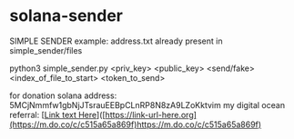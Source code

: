 # solana-sender

SIMPLE SENDER example:
address.txt already present in simple_sender/files

python3 simple_sender.py <priv_key> <public_key> <send/fake> <index_of_file_to_start> <token_to_send>


for donation
solana address: 5MCjNmmfw1gbNjJTsrauEEBpCLnRP8N8zA9LZoKktvim
my digital ocean referral: [[Link text Here](https://m.do.co/c/c515a65a869f)]([https://link-url-here.org](https://m.do.co/c/c515a65a869f)https://m.do.co/c/c515a65a869f)
